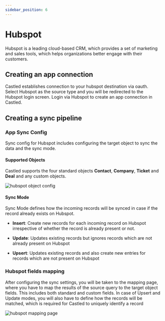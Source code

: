 ```yaml
---
sidebar_position: 6
---
```


# Hubspot

Hubspot is a leading cloud-based CRM, which provides a set of marketing and sales tools, which helps organizations better engage with their customers.

## Creating an app connection

Castled establishes connection to your hubspot destination via oauth. Select Hubspot as the source type and you will be redirected to the Hubspot login screen. Login via Hubspot to create an app connection in Castled. 


## Creating a sync pipeline

### App Sync Config

Sync config for Hubspot includes configuring the target object to sync the data and the sync mode.

#### Supported Objects

Castled supports the four standard objects **Contact**, **Company**, **Ticket** and **Deal** and any custom objects.

![hubspot object config](/img/screens/destinations/hubspot/hs_sync_object.png)


#### Sync Mode

Sync Mode defines how the incoming records will be synced in case if the record already exists on Hubspot. 

* **Insert**:  Create new records for each incoming record on Hubspot irrespective of whether the record is already present or not.

* **Update**: Updates existing records but ignores records which are not already present on Hubspot

* **Upsert**: Updates existing records and also create new entries for records which are not present on Hubspot


### Hubspot fields mapping

After configuring the sync settings, you will be taken to the mapping page, where you have to map the results of the source query to the target object fields. This includes both standard and custom fields. In case of Upsert and Update modes, you will also have to define how the records will be matched, which is required for Castled to uniquely identify a record

![hubspot mapping page](/img/screens/destinations/hubspot/hs_mapping.png)